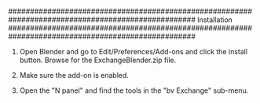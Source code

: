 
###################################################################################################
Installation
###################################################################################################

1. Open Blender and go to Edit/Preferences/Add-ons and click the install button. Browse for the ExchangeBlender.zip file.

2. Make sure the add-on is enabled.

3. Open the "N panel" and find the tools in the "bv Exchange" sub-menu.
